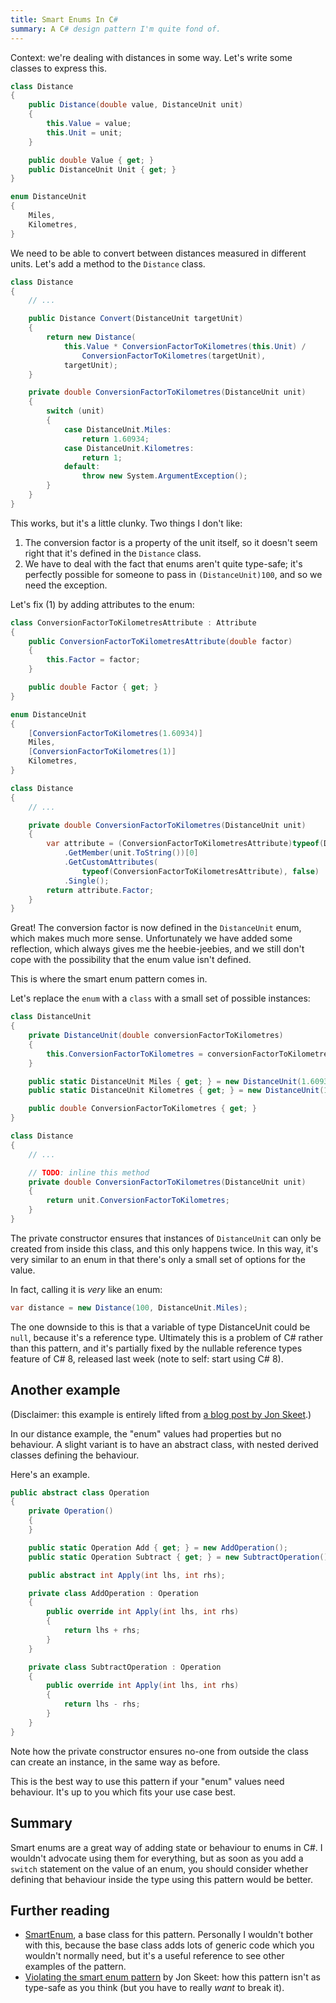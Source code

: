 ```yaml
---
title: Smart Enums In C#
summary: A C# design pattern I'm quite fond of.
---
```


Context: we're dealing with distances in some way. Let's write some classes to
express this.

```cs
class Distance
{
    public Distance(double value, DistanceUnit unit)
    {
        this.Value = value;
        this.Unit = unit;
    }

    public double Value { get; }
    public DistanceUnit Unit { get; }
}

enum DistanceUnit
{
    Miles,
    Kilometres,
}
```

We need to be able to convert between distances measured in different units.
Let's add a method to the `Distance` class.

```cs
class Distance
{
    // ...

    public Distance Convert(DistanceUnit targetUnit)
    {
        return new Distance(
            this.Value * ConversionFactorToKilometres(this.Unit) /
                ConversionFactorToKilometres(targetUnit),
            targetUnit);
    }

    private double ConversionFactorToKilometres(DistanceUnit unit)
    {
        switch (unit)
        {
            case DistanceUnit.Miles:
                return 1.60934;
            case DistanceUnit.Kilometres:
                return 1;
            default:
                throw new System.ArgumentException();
        }
    }
}
```

This works, but it's a little clunky. Two things I don't like:

1. The conversion factor is a property of the unit itself, so it doesn't seem
   right that it's defined in the `Distance` class.
2. We have to deal with the fact that enums aren't quite type-safe; it's
   perfectly possible for someone to pass in `(DistanceUnit)100`, and so we need
   the exception.

Let's fix (1) by adding attributes to the enum:

```cs
class ConversionFactorToKilometresAttribute : Attribute
{
    public ConversionFactorToKilometresAttribute(double factor)
    {
        this.Factor = factor;
    }

    public double Factor { get; }
}

enum DistanceUnit
{
    [ConversionFactorToKilometres(1.60934)]
    Miles,
    [ConversionFactorToKilometres(1)]
    Kilometres,
}

class Distance
{
    // ...

    private double ConversionFactorToKilometres(DistanceUnit unit)
    {
        var attribute = (ConversionFactorToKilometresAttribute)typeof(DistanceUnit)
            .GetMember(unit.ToString())[0]
            .GetCustomAttributes(
                typeof(ConversionFactorToKilometresAttribute), false)
            .Single();
        return attribute.Factor;
    }
}
```

Great! The conversion factor is now defined in the `DistanceUnit` enum, which
makes much more sense. Unfortunately we have added some reflection, which always
gives me the heebie-jeebies, and we still don't cope with the possibility that
the enum value isn't defined.

This is where the smart enum pattern comes in.

Let's replace the `enum` with a `class` with a small set of possible instances:

```cs
class DistanceUnit
{
    private DistanceUnit(double conversionFactorToKilometres)
    {
        this.ConversionFactorToKilometres = conversionFactorToKilometres;
    }

    public static DistanceUnit Miles { get; } = new DistanceUnit(1.60934);
    public static DistanceUnit Kilometres { get; } = new DistanceUnit(1);

    public double ConversionFactorToKilometres { get; }
}

class Distance
{
    // ...

    // TODO: inline this method
    private double ConversionFactorToKilometres(DistanceUnit unit)
    {
        return unit.ConversionFactorToKilometres;
    }
}
```

The private constructor ensures that instances of `DistanceUnit` can only be
created from inside this class, and this only happens twice. In this way, it's
very similar to an enum in that there's only a small set of options for the
value.

In fact, calling it is _very_ like an enum:

```cs
var distance = new Distance(100, DistanceUnit.Miles);
```

The one downside to this is that a variable of type DistanceUnit could be
`null`, because it's a reference type. Ultimately this is a problem of C# rather
than this pattern, and it's partially fixed by the nullable reference types
feature of C# 8, released last week (note to self: start using C# 8).

## Another example

(Disclaimer: this example is entirely lifted from [a blog post by Jon
Skeet](https://codeblog.jonskeet.uk/2014/10/23/violating-the-smart-enum-pattern-in-c/).)

In our distance example, the "enum" values had properties but no behaviour. A
slight variant is to have an abstract class, with nested derived classes
defining the behaviour.

Here's an example.

```cs
public abstract class Operation
{
    private Operation()
    {
    }

    public static Operation Add { get; } = new AddOperation();
    public static Operation Subtract { get; } = new SubtractOperation();

    public abstract int Apply(int lhs, int rhs);

    private class AddOperation : Operation
    {
        public override int Apply(int lhs, int rhs)
        {
            return lhs + rhs;
        }
    }

    private class SubtractOperation : Operation
    {
        public override int Apply(int lhs, int rhs)
        {
            return lhs - rhs;
        }
    }
}
```

Note how the private constructor ensures no-one from outside the class can
create an instance, in the same way as before.

This is the best way to use this pattern if your "enum" values need behaviour.
It's up to you which fits your use case best.

## Summary

Smart enums are a great way of adding state or behaviour to enums in C#. I
wouldn't advocate using them for everything, but as soon as you add a `switch`
statement on the value of an enum, you should consider whether defining that
behaviour inside the type using this pattern would be better.

## Further reading

- [SmartEnum](https://github.com/ardalis/SmartEnum), a base class for this
  pattern. Personally I wouldn't bother with this, because the base class adds
  lots of generic code which you wouldn't normally need, but it's a useful
  reference to see other examples of the pattern.
- [Violating the smart enum
  pattern](https://codeblog.jonskeet.uk/2014/10/23/violating-the-smart-enum-pattern-in-c/)
  by Jon Skeet: how this pattern isn't as type-safe as you think (but you have
  to really _want_ to break it).

